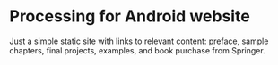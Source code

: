 # Processing for Android website

Just a simple static site with links to relevant content: preface, sample chapters, final projects, examples, and book purchase from Springer.
